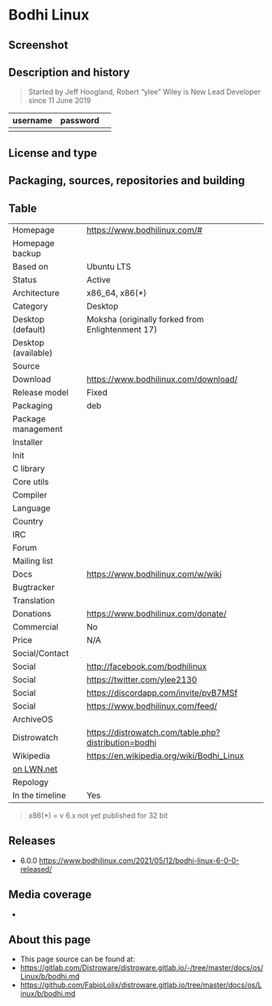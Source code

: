 # Bodhi Linux 

## Screenshot


## Description and history

>

> Started by Jeff Hoogland, Robert “ylee” Wiley is New Lead Developer since 11 June 2019

| username | password |  |
|----------|----------|--|
|  |  |  |


## License and type

>


## Packaging, sources, repositories and building

>


## Table

|                       |  |
|-----------------------|--|
| Homepage              | <https://www.bodhilinux.com/#> |
| Homepage backup       |  |
| Based on              | Ubuntu LTS |
| Status                | Active |
| Architecture          | x86_64, x86(*) |
| Category              | Desktop |
| Desktop (default)     | Moksha (originally forked from Enlightenment 17) |
| Desktop (available)   |  |
| Source                |  |
| Download              | <https://www.bodhilinux.com/download/> |
| Release model         | Fixed |
| Packaging             | deb |
| Package management    |  |
| Installer             |  |
| Init                  |  |
| C library             |  |
| Core utils            |  |
| Compiler              |  |
| Language              |  |
| Country               |  |
| IRC                   |  |
| Forum                 |  |
| Mailing list          |  |
| Docs                  | <https://www.bodhilinux.com/w/wiki> |
| Bugtracker            |  |
| Translation           |  |
| Donations             | <https://www.bodhilinux.com/donate/> |
| Commercial            | No |
| Price                 | N/A |
| Social/Contact        |  |
| Social                | <http://facebook.com/bodhilinux> |
| Social                | <https://twitter.com/ylee2130> |
| Social                | <https://discordapp.com/invite/pvB7MSf> |
| Social                | <https://www.bodhilinux.com/feed/> |
| ArchiveOS             |  |
| Distrowatch           | <https://distrowatch.com/table.php?distribution=bodhi> |
| Wikipedia             | <https://en.wikipedia.org/wiki/Bodhi_Linux> |
| [on LWN.net](https://lwn.net/Distributions/) |  |
| Repology              |  |
| In the timeline       | Yes |

> x86(*) = v 6.x not yet published for 32 bit


## Releases

* 6.0.0 <https://www.bodhilinux.com/2021/05/12/bodhi-linux-6-0-0-released/>


## Media coverage

* 


## About this page

* This page source can be found at:
* <https://gitlab.com/Distroware/distroware.gitlab.io/-/tree/master/docs/os/Linux/b/bodhi.md>
* <https://github.com/FabioLolix/distroware.gitlab.io/tree/master/docs/os/Linux/b/bodhi.md>
